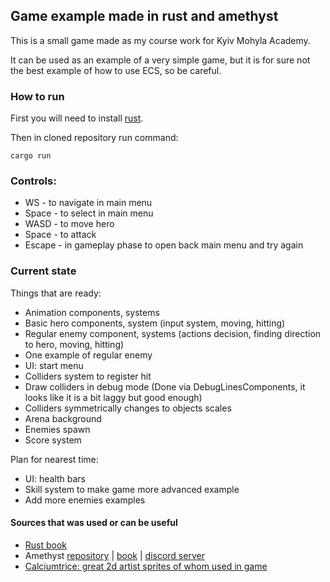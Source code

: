 ## Game example made in rust and amethyst

This is a small game made as my course work for Kyiv Mohyla Academy.

It can be used as an example of a very simple game, but it is for sure not the best example of how to use ECS, so be careful.  

### How to run
First you will need to install [rust](https://www.rust-lang.org/).

Then in cloned repository run command:
```
cargo run
```
### Controls:
* WS      - to navigate in main menu
* Space   - to select in main menu
* WASD    - to move hero
* Space   - to attack
* Escape  - in gameplay phase to open back main menu and try again

### Current state
Things that are ready:
* Animation components, systems
* Basic hero components, system (input system, moving, hitting)
* Regular enemy component, systems (actions decision, finding direction to hero, moving, hitting)
* One example of regular enemy
* UI: start menu
* Colliders system to register hit
* Draw colliders in debug mode (Done via DebugLinesComponents, it looks like it is a bit laggy but good enough)
* Colliders symmetrically changes to objects scales
* Arena background
* Enemies spawn
* Score system

Plan for nearest time:
* UI: health bars
* Skill system to make game more advanced example
* Add more enemies examples

#### Sources that was used or can be useful 

* [Rust book](https://doc.rust-lang.org/book/)
* Amethyst [repository](https://github.com/amethyst/amethyst) | [book](https://www.amethyst.rs/book/master/) | [discord server](https://discordapp.com/invite/WzHFX3)
* [Calciumtrice: great 2d artist sprites of whom used in game](https://opengameart.org/users/calciumtrice) 
